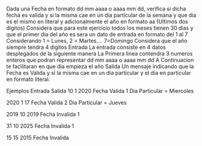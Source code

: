 Dada una Fecha en formato dd mm aaaa o aaaa mm dd, verifica si dicha fecha es valida y si la misma cae en un dia particular de la semana y que dia es el mismo en literal y adicionalmente el año en formato aa (Ultimos dos digitos)
Considera que para este ejercicio todos los meses tienen 30 dias
y que el primer dia del año es sera un dato de entrada en formato del 1 al 7
Considerando 1 = Lunes, 2 = Martes.... 7=Domingo
Considera que el año siempre tendra 4 digitos
Entrada
La entrada consiste en 4 datos desplegados de la siguiente manera
La Primera linea contendra 3 numeros enteros que podran representar dd mm aaaa o aaaa mm dd
A Continuacion te facilitaran en que dia empieza el año
Salida
Un mensaje indicando que la Fecha es Valida
y si la misma cae en un dia particular
y el dia en particular en formato literal.

Ejemplos
Entrada					Salida
10 1 2020				Fecha Valida
1						Dia Particular = Miercoles

2020 1 17				Fecha Valida
2						Dia Particular = Jueves

2019 10 2019			Fecha Invalida
1

31 10  2025				Fecha Invalida
1

15 15  2015				Fecha Invalida
